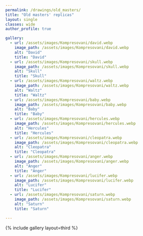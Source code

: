 ```yaml
---
permalink: /drawings/old_masters/
title: "Old masters' replicas"
layout: single
classes: wide
author_profile: true

gallery:
  - url: /assets/images/Kompresovani/david.webp
    image_path: /assets/images/Kompresovani/david.webp
    alt: "David"
    title: "David"
  - url: /assets/images/Kompresovani/skull.webp
    image_path: /assets/images/Kompresovani/skull.webp
    alt: "Skull"
    title: "Skull"
  - url: /assets/images/Kompresovani/waltz.webp
    image_path: /assets/images/Kompresovani/waltz.webp
    alt: "Waltz"
    title: "Waltz"
  - url: /assets/images/Kompresovani/baby.webp
    image_path: /assets/images/Kompresovani/baby.webp
    alt: "Baby"
    title: "Baby"
  - url: /assets/images/Kompresovani/hercules.webp
    image_path: /assets/images/Kompresovani/hercules.webp
    alt: "Hercules"
    title: "Hercules"
  - url: /assets/images/Kompresovani/cleopatra.webp
    image_path: /assets/images/Kompresovani/cleopatra.webp
    alt: "Cleopatra"
    title: "Cleopatra"
  - url: /assets/images/Kompresovani/anger.webp
    image_path: /assets/images/Kompresovani/anger.webp
    alt: "Anger"
    title: "Anger"
  - url: /assets/images/Kompresovani/lucifer.webp
    image_path: /assets/images/Kompresovani/lucifer.webp
    alt: "Lucifer"
    title: "Lucifer"
  - url: /assets/images/Kompresovani/saturn.webp
    image_path: /assets/images/Kompresovani/saturn.webp
    alt: "Saturn"
    title: "Saturn"

---
```



{% include gallery layout=third %}

